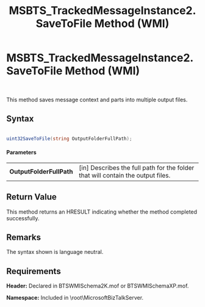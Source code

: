 ﻿---
title: MSBTS_TrackedMessageInstance2.SaveToFile Method (WMI)
TOCTitle: MSBTS_TrackedMessageInstance2.SaveToFile Method (WMI)
ms:assetid: 53f35713-c618-463d-abe5-66ff315b706b
ms:mtpsurl: https://msdn.microsoft.com/library/Aa560191(v=BTS.80)
ms:contentKeyID: 51528084
ms.date: 08/30/2017
mtps_version: v=BTS.80
---

# MSBTS\_TrackedMessageInstance2.SaveToFile Method (WMI)

 

This method saves message context and parts into multiple output files.

## Syntax

```C#
  
uint32SaveToFile(string OutputFolderFullPath);  
```

#### Parameters

<table>
<tbody>
<tr class="odd">
<td><strong>OutputFolderFullPath</strong></td>
<td>[in] Describes the full path for the folder that will contain the output files.</td>
</tr>
</tbody>
</table>


## Return Value

This method returns an HRESULT indicating whether the method completed successfully.

## Remarks

The syntax shown is language neutral.

## Requirements

**Header:** Declared in BTSWMISchema2K.mof or BTSWMISchemaXP.mof.

**Namespace:** Included in \\root\\MicrosoftBizTalkServer.

